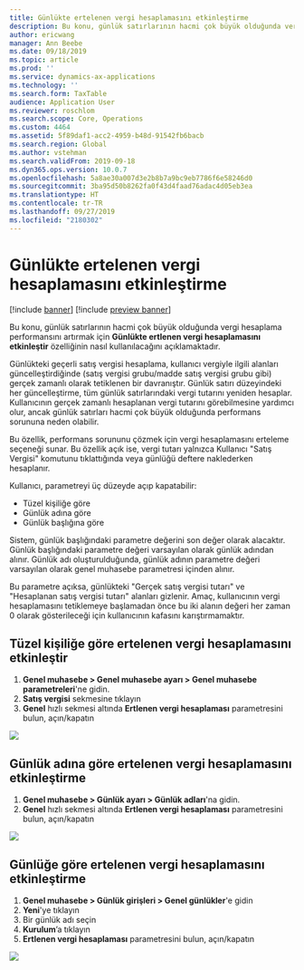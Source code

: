 ```yaml
---
title: Günlükte ertelenen vergi hesaplamasını etkinleştirme
description: Bu konu, günlük satırlarının hacmi çok büyük olduğunda vergi hesaplama performansını artırmak için **Günlükte ertlenen vergi hesaplamasını etkinleştir** özelliğinin nasıl kullanılacağını açıklamaktadır.
author: ericwang
manager: Ann Beebe
ms.date: 09/18/2019
ms.topic: article
ms.prod: ''
ms.service: dynamics-ax-applications
ms.technology: ''
ms.search.form: TaxTable
audience: Application User
ms.reviewer: roschlom
ms.search.scope: Core, Operations
ms.custom: 4464
ms.assetid: 5f89daf1-acc2-4959-b48d-91542fb6bacb
ms.search.region: Global
ms.author: vstehman
ms.search.validFrom: 2019-09-18
ms.dyn365.ops.version: 10.0.7
ms.openlocfilehash: 5a8ae30a007d3e2b8b7a9bc9eb7786f6e58246d0
ms.sourcegitcommit: 3ba95d50b8262fa0f43d4faad76adac4d05eb3ea
ms.translationtype: HT
ms.contentlocale: tr-TR
ms.lasthandoff: 09/27/2019
ms.locfileid: "2180302"
---
```

# <a name="enable-delayed-tax-calculation-on-journal"></a>Günlükte ertelenen vergi hesaplamasını etkinleştirme
[!include [banner](../includes/banner.md)]
[!include [preview banner](../includes/preview-banner.md)]

Bu konu, günlük satırlarının hacmi çok büyük olduğunda vergi hesaplama performansını artırmak için **Günlükte ertlenen vergi hesaplamasını etkinleştir** özelliğinin nasıl kullanılacağını açıklamaktadır.

Günlükteki geçerli satış vergisi hesaplama, kullanıcı vergiyle ilgili alanları güncelleştirdiğinde (satış vergisi grubu/madde satış vergisi grubu gibi) gerçek zamanlı olarak tetiklenen bir davranıştır. Günlük satırı düzeyindeki her güncelleştirme, tüm günlük satırlarındaki vergi tutarını yeniden hesaplar. Kullanıcının gerçek zamanlı hesaplanan vergi tutarını görebilmesine yardımcı olur, ancak günlük satırları hacmi çok büyük olduğunda performans sorununa neden olabilir.

Bu özellik, performans sorununu çözmek için vergi hesaplamasını erteleme seçeneği sunar. Bu özellik açık ise, vergi tutarı yalnızca Kullanıcı "Satış Vergisi" komutunu tıklattığında veya günlüğü deftere naklederken hesaplanır.

Kullanıcı, parametreyi üç düzeyde açıp kapatabilir:
- Tüzel kişiliğe göre
- Günlük adına göre
- Günlük başlığına göre

Sistem, günlük başlığındaki parametre değerini son değer olarak alacaktır. Günlük başlığındaki parametre değeri varsayılan olarak günlük adından alınır. Günlük adı oluşturulduğunda, günlük adının parametre değeri varsayılan olarak genel muhasebe parametresi içinden alınır.

Bu parametre açıksa, günlükteki "Gerçek satış vergisi tutarı" ve "Hesaplanan satış vergisi tutarı" alanları gizlenir. Amaç, kullanıcının vergi hesaplamasını tetiklemeye başlamadan önce bu iki alanın değeri her zaman 0 olarak gösterileceği için kullanıcının kafasını karıştırmamaktır.

## <a name="enable-delayed-tax-calculation-by-legal-entity"></a>Tüzel kişiliğe göre ertelenen vergi hesaplamasını etkinleştir

1. **Genel muhasebe > Genel muhasebe ayarı > Genel muhasebe parametreleri**'ne gidin.
2. **Satış vergisi** sekmesine tıklayın
3. **Genel** hızlı sekmesi altında **Ertlenen vergi hesaplaması** parametresini bulun, açın/kapatın

![](media/delayed-tax-calculation-gl.png)



## <a name="enable-delayed-tax-calculation-by-journal-name"></a>Günlük adına göre ertelenen vergi hesaplamasını etkinleştirme

1. **Genel muhasebe > Günlük ayarı > Günlük adları**'na gidin.
2. **Genel** hızlı sekmesi altında **Ertlenen vergi hesaplaması** parametresini bulun, açın/kapatın

![](media/delayed-tax-calculation-journal-name.png)

## <a name="enable-delayed-tax-calculation-by-journal"></a>Günlüğe göre ertelenen vergi hesaplamasını etkinleştirme

1. **Genel muhasebe > Günlük girişleri > Genel günlükler**'e gidin
2. **Yeni**'ye tıklayın
3. Bir günlük adı seçin
4. **Kurulum**’a tıklayın
5. **Ertlenen vergi hesaplaması** parametresini bulun, açın/kapatın

![](media/delayed-tax-calculation-journal-header.png)
